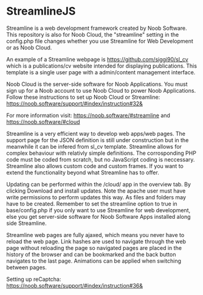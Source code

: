 # StreamlineJS

Streamline is a web development framework created by Noob Software. This repository is also for Noob Cloud, the "streamline" setting in the config.php file changes whether you use Streamline for Web Development or as Noob Cloud.

An example of a Streamline webpage is https://github.com/siggi90/sl_cv which is a publications/cv website intended for displaying publications. This template is a single user page with a admin/content management interface.

Noob Cloud is the server-side software for Noob Applications. You must sign up for a Noob account to use Noob Cloud to power Noob Applications. Follow these instructions to set up Noob Cloud or Streamline: https://noob.software/support/#index/instruction#32&

For more information visit: https://noob.software/#streamline
and https://noob.software/#cloud

Streamline is a very efficient way to develop web apps/web pages. The support page for the JSON definition is still under construction but in the meanwhile it can be infered from sl_cv template. Streamline allows for complex behaviour with relativly simple definitions. The corrosponding PHP code must be coded from scratch, but no JavaScript coding is neccessary. Streamline also allows custom code and custom frames. If you want to extend the functionality beyond what Streamline has to offer.

Updating can be performed within the /cloud/ app in the overview tab. By clicking Download and install updates. Note the apache user must have write permissions to perform updates this way. As files and folders may have to be created. Remember to set the streamline option to true in base/config.php if you only want to use Streamline for web development, else you get server-side software for Noob Software Apps installed along side Streamline.

Streamline web pages are fully ajaxed, which means you never have to reload the web page. Link hashes are used to navigate through the web page without reloading the page so navigated pages are placed in the history of the browser and can be bookmarked and the back button navigates to the last page. Animations can be applied when switching between pages. 

Setting up reCaptcha: https://noob.software/support/#index/instruction#36&